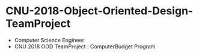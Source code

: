 # CNU-2018-Object-Oriented-Design-TeamProject
- Computer Science Engineer
- CNU 2018 OOD TeamProject : ComputerBudget Program
